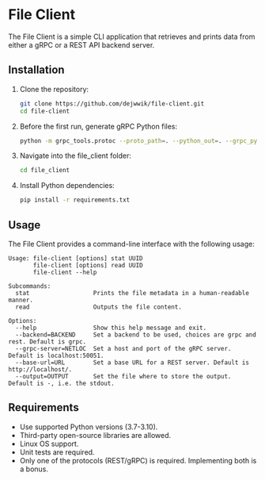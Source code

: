# File Client

The File Client is a simple CLI application that retrieves and prints data from either a gRPC or a REST API backend server.

## Installation

1. Clone the repository:
   ```bash
   git clone https://github.com/dejwwik/file-client.git
   cd file-client
   ```

2. Before the first run, generate gRPC Python files:
   ```bash
   python -m grpc_tools.protoc --proto_path=. --python_out=. --grpc_python_out=. service_file.proto
   ```

3. Navigate into the file_client folder:
   ```bash
   cd file_client
   ```

4. Install Python dependencies:
   ```bash
   pip install -r requirements.txt
   ```

## Usage

The File Client provides a command-line interface with the following usage:

```vbnet
Usage: file-client [options] stat UUID
       file-client [options] read UUID
       file-client --help

Subcommands:
  stat                  Prints the file metadata in a human-readable manner.
  read                  Outputs the file content.

Options:
  --help                Show this help message and exit.
  --backend=BACKEND     Set a backend to be used, choices are grpc and rest. Default is grpc.
  --grpc-server=NETLOC  Set a host and port of the gRPC server. Default is localhost:50051.
  --base-url=URL        Set a base URL for a REST server. Default is http://localhost/.
  --output=OUTPUT       Set the file where to store the output. Default is -, i.e. the stdout.
```

## Requirements

- Use supported Python versions (3.7-3.10).
- Third-party open-source libraries are allowed.
- Linux OS support.
- Unit tests are required.
- Only one of the protocols (REST/gRPC) is required. Implementing both is a bonus.
